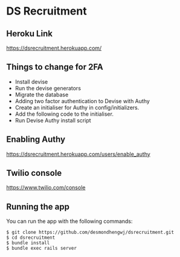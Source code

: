 # DS Recruitment

## Heroku Link
https://dsrecruitment.herokuapp.com/

## Things to change for 2FA
* Install devise
* Run the devise generators
* Migrate the database
* Adding two factor authentication to Devise with Authy
* Create an initialiser for Authy in config/initializers.
* Add the following code to the initialiser.
* Run Devise Authy install script

## Enabling Authy
https://dsrecruitment.herokuapp.com/users/enable_authy

## Twilio console
https://www.twilio.com/console

## Running the app

You can run the app with the following commands:

```
$ git clone https://github.com/desmondhengwj/dsrecruitment.git
$ cd dsrecruitment
$ bundle install
$ bundle exec rails server
```
